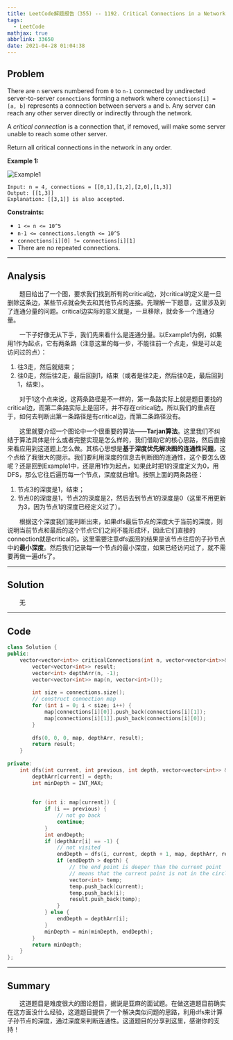 ```yaml
---
title: LeetCode解题报告（355) -- 1192. Critical Connections in a Network
tags:
  - LeetCode
mathjax: true
abbrlink: 33650
date: 2021-04-28 01:04:38
---
```


## Problem

There are `n` servers numbered from `0` to `n-1` connected by undirected server-to-server `connections` forming a network where `connections[i] = [a, b]` represents a connection between servers `a` and `b`. Any server can reach any other server directly or indirectly through the network.

A *critical connection* is a connection that, if removed, will make some server unable to reach some other server.

Return all critical connections in the network in any order.

<!-- more -->

**Example 1:**

![Example1](https://assets.leetcode.com/uploads/2019/09/03/1537_ex1_2.png)

```
Input: n = 4, connections = [[0,1],[1,2],[2,0],[1,3]]
Output: [[1,3]]
Explanation: [[3,1]] is also accepted.
```

**Constraints:**

- `1 <= n <= 10^5`
- `n-1 <= connections.length <= 10^5`
- `connections[i][0] != connections[i][1]`
- There are no repeated connections.

------

## Analysis

&emsp;&emsp;题目给出了一个图，要求我们找到所有的critical边，对critical的定义是一旦删除这条边，某些节点就会失去和其他节点的连接。先理解一下题意，这里涉及到了连通分量的问题。critical边实际的意义就是，一旦移除，就会多一个连通分量。

&emsp;&emsp;一下子好像无从下手，我们先来看什么是连通分量。以Example1为例，如果用1作为起点，它有两条路（注意这里的每一步，不能往前一个点走，但是可以走访问过的点）：

1. 往3走，然后就结束；
2. 往0走，然后往2走，最后回到1，结束（或者是往2走，然后往0走，最后回到1，结束）。

&emsp;&emsp;对于1这个点来说，这两条路径是不一样的，第一条路实际上就是题目要找的critical边，而第二条路实际上是回环，并不存在critical边。所以我们的重点在于，如何去判断出第一条路径是有critical边，而第二条路径没有。

&emsp;&emsp;这里就要介绍一个图论中一个很重要的算法——**Tarjan算法**。这里我们不纠结于算法具体是什么或者完整实现是怎么样的，我们借助它的核心思路，然后直接来看应用到这道题上怎么做。其核心思想是**基于深度优先解决图的连通性问题**，这个点给了我很大的提示。我们要利用深度的信息去判断图的连通性，这个要怎么做呢？还是回到Example1中，还是用1作为起点，如果此时把1的深度定义为0，用DFS，那么它往后遍历每一个节点，深度就自增1。按照上面的两条路径：

1. 节点3的深度是1，结束；
2. 节点0的深度是1，节点2的深度是2，然后去到节点1的深度是0（这里不用更新为3，因为节点1的深度已经定义过了）。

&emsp;&emsp;根据这个深度我们能判断出来，如果dfs最后节点的深度大于当前的深度，则说明当前节点和最后的这个节点它们之间不能形成环，因此它们直接的connection就是critical的。这里需要注意dfs返回的结果是该节点往后的子孙节点中的**最小深度**。然后我们记录每一个节点的最小深度，如果已经访问过了，就不需要再做一遍dfs了。

------

## Solution

&emsp;&emsp;无

------

## Code

```c++
class Solution {
public:
    vector<vector<int>> criticalConnections(int n, vector<vector<int>>& connections) {
        vector<vector<int>> result;
        vector<int> depthArr(n, -1);
        vector<vector<int>> map(n, vector<int>());
        
        int size = connections.size();
        // construct connection map
        for (int i = 0; i < size; i++) {
            map[connections[i][0]].push_back(connections[i][1]);
            map[connections[i][1]].push_back(connections[i][0]);
        }
        
        dfs(0, 0, 0, map, depthArr, result);
        return result;
    }
    
private:
    int dfs(int current, int previous, int depth, vector<vector<int>> &map, vector<int> &depthArr, vector<vector<int>>& result) {
        depthArr[current] = depth;
        int minDepth = INT_MAX;
        
        
        for (int i: map[current]) {
            if (i == previous) {
                // not go back
                continue;
            }
            int endDepth;
            if (depthArr[i] == -1) {
                // not visited
                endDepth = dfs(i, current, depth + 1, map, depthArr, result);
                if (endDepth > depth) {
                    // the end point is deeper than the current point
                    // means that the current point is not in the circle
                    vector<int> temp;
                    temp.push_back(current);
                    temp.push_back(i);
                    result.push_back(temp);
                }
            } else {
                endDepth = depthArr[i];
            }
            minDepth = min(minDepth, endDepth);
        }
        return minDepth;
    }
};
```

------

## Summary

&emsp;&emsp;这道题目是难度很大的图论题目，据说是亚麻的面试题。在做这道题目前确实在这方面没什么经验，这道题目提供了一个解决类似问题的思路，利用dfs来计算子孙节点的深度，通过深度来判断连通性。这道题目的分享到这里，感谢你的支持！
